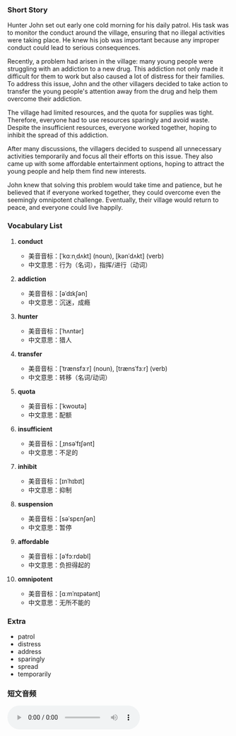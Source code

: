 ### Short Story

Hunter John set out early one cold morning for his daily patrol. His task was to monitor the conduct around the village, ensuring that no illegal activities were taking place. He knew his job was important because any improper conduct could lead to serious consequences.

Recently, a problem had arisen in the village: many young people were struggling with an addiction to a new drug. This addiction not only made it difficult for them to work but also caused a lot of distress for their families. To address this issue, John and the other villagers decided to take action to transfer the young people's attention away from the drug and help them overcome their addiction.

The village had limited resources, and the quota for supplies was tight. Therefore, everyone had to use resources sparingly and avoid waste. Despite the insufficient resources, everyone worked together, hoping to inhibit the spread of this addiction.

After many discussions, the villagers decided to suspend all unnecessary activities temporarily and focus all their efforts on this issue. They also came up with some affordable entertainment options, hoping to attract the young people and help them find new interests.

John knew that solving this problem would take time and patience, but he believed that if everyone worked together, they could overcome even the seemingly omnipotent challenge. Eventually, their village would return to peace, and everyone could live happily.

### Vocabulary List

1. **conduct**
   - 美音音标：[ˈkɑːnˌdʌkt] (noun), [kənˈdʌkt] (verb)
   - 中文意思：行为（名词），指挥/进行（动词）

2. **addiction**
   - 美音音标：[əˈdɪkʃən]
   - 中文意思：沉迷，成瘾

3. **hunter**
   - 美音音标：[ˈhʌntər]
   - 中文意思：猎人

4. **transfer**
   - 美音音标：[ˈtrænsfɜːr] (noun), [trænsˈfɜːr] (verb)
   - 中文意思：转移（名词/动词）

5. **quota**
   - 美音音标：[ˈkwoʊtə]
   - 中文意思：配额

6. **insufficient**
   - 美音音标：[ˌɪnsəˈfɪʃənt]
   - 中文意思：不足的

7. **inhibit**
   - 美音音标：[ɪnˈhɪbɪt]
   - 中文意思：抑制

8. **suspension**
   - 美音音标：[səˈspɛnʃən]
   - 中文意思：暂停

9. **affordable**
   - 美音音标：[əˈfɔːrdəbl]
   - 中文意思：负担得起的

10. **omnipotent**
    - 美音音标：[ɑːmˈnɪpətənt]
    - 中文意思：无所不能的

### Extra

* patrol
* distress
* address
* sparingly
* spread
* temporarily

### 短文音频

<audio controls>
<source src="./05-20.mp3" type="audio/mpeg"> Your browser does not support the audio element.
</audio>